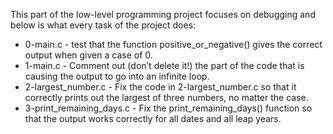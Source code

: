 This part of the low-level programming project focuses on debugging and below is what every task of the project does:
* 0-main.c - test that the function positive_or_negative() gives the correct output when given a case of 0.
* 1-main.c - Comment out (don’t delete it!) the part of the code that is causing the output to go into an infinite loop.
* 2-largest_number.c - Fix the code in 2-largest_number.c so that it correctly prints out the largest of three numbers, no matter the case.
* 3-print_remaining_days.c - Fix the print_remaining_days() function so that the output works correctly for all dates and all leap years.

